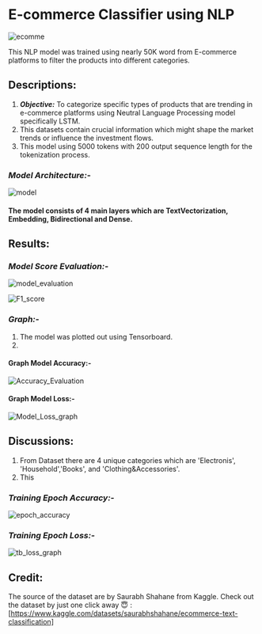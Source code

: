 # **E-commerce Classifier using NLP**
 ![ecomme](https://github.com/user-attachments/assets/3bbc02a6-8234-4016-893a-508141a0e218)  

This NLP model was trained using nearly 50K word from E-commerce platforms to filter the products into different categories.

## **Descriptions:**
1. **_Objective:_** To categorize specific types of products that are trending in e-commerce platforms using Neutral Language Processing model specifically LSTM.
2. This datasets contain crucial information which might shape the market trends or influence the investment flows.
3. This model using 5000 tokens with 200 output sequence length for the tokenization process.

### *Model Architecture:-*
![model](https://github.com/user-attachments/assets/6f719bc7-15f3-46fe-a0f4-a0fd1eca6ecc)

#### The model consists of 4 main layers which are TextVectorization, Embedding, Bidirectional and Dense. 

## **Results:**

### *Model Score Evaluation:-*
![model_evaluation](https://github.com/user-attachments/assets/aee17bd2-401f-406b-bd88-8ed4c3d97641)

![F1_score](https://github.com/user-attachments/assets/efaa0c96-4f70-4911-b81d-7d0a930adad3)


### *Graph:-*
1. The model was plotted out using Tensorboard.
2. 
#### Graph Model Accuracy:-
![Accuracy_Evaluation](https://github.com/user-attachments/assets/42d4d2c9-e35e-4f16-abae-48e0c8731b18)
#### Graph Model Loss:-
![Model_Loss_graph](https://github.com/user-attachments/assets/52c37ae5-0726-43f7-a48f-ad5dac855e06)

## **Discussions:**
1. From Dataset there are 4 unique categories which are 'Electronis', 'Household','Books', and 'Clothing&Accessories'.
2. This 
### *Training Epoch Accuracy:-*
![epoch_accuracy](https://github.com/user-attachments/assets/3e6355d7-d89e-4e66-9607-af94cc645523)

### *Training Epoch Loss:-*
![tb_loss_graph](https://github.com/user-attachments/assets/94e176e5-5d92-43e9-92ae-e5818a9e2e86)

## **Credit:**
The source of the dataset are by Saurabh Shahane from Kaggle.
Check out the dataset by just one click away 😇 :  
[https://www.kaggle.com/datasets/saurabhshahane/ecommerce-text-classification]
